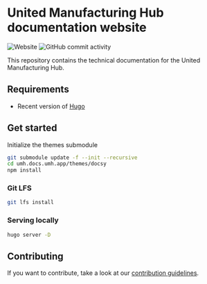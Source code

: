 
# United Manufacturing Hub documentation website

![Website][badge-website]
![GitHub commit activity][badge-commit-activity]

This repository contains the technical documentation for the United Manufacturing Hub.


## Requirements

- Recent version of [Hugo](https://gohugo.io/getting-started/installing/)

## Get started

Initialize the themes submodule

```bash
git submodule update -f --init --recursive
cd umh.docs.umh.app/themes/docsy
npm install
```

### Git LFS

```bash
git lfs install
```

### Serving locally

```bash
hugo server -D
```

## Contributing

If you want to contribute, take a look at our [contribution guidelines](https://umh.docs.umh.app/docs/development/contribute/getting-started/).

<!-- definitions -->
[badge-website]: https://img.shields.io/website?up_message=online&url=https%3A%2F%2Fhttps://umh.docs.umh.app/docs/
[badge-commit-activity]: https://img.shields.io/github/commit-activity/m/united-manufacturing-hub/umh.docs.umh.app
